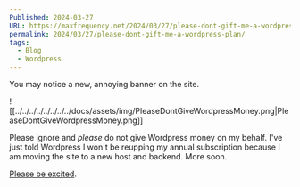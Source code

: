 ```yaml
---
Published: 2024-03-27
URL: https://maxfrequency.net/2024/03/27/please-dont-gift-me-a-wordpress-plan/
permalink: 2024/03/27/please-dont-gift-me-a-wordpress-plan/
tags:
  - Blog
  - Wordpress
---
```

You may notice a new, annoying banner on the site.

![[../../../../../../../../docs/assets/img/PleaseDontGiveWordpressMoney.png|PleaseDontGiveWordpressMoney.png]]

Please ignore and *please* do not give Wordpress money on my behalf. I've just told Wordpress I won't be reupping my annual subscription because I am moving the site to a new host and backend. More soon.

[Please be excited](https://youtube.com/watch?v=RiNGZMx2vhY&t=6123).